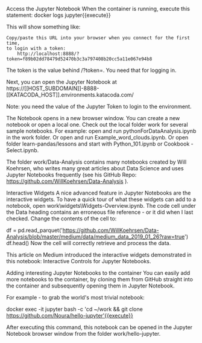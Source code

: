 Access the Jupyter Notebook
When the container is running, execute this statement: docker logs jupyter{{execute}}

This will show something like:

    Copy/paste this URL into your browser when you connect for the first time,
    to login with a token:
        http://localhost:8888/?token=f89b02dd78479d52470b3c3a797408b20cc5a11e067e94b8
The token is the value behind /?token=. You need that for logging in.

Next, you can open the Jupyter Notebook at https://[[HOST_SUBDOMAIN]]-8888-[[KATACODA_HOST]].environments.katacoda.com/

Note: you need the value of the Jupyter Token to login to the environment.

The Notebook opens in a new browser window. You can create a new notebook or open a local one. Check out the local folder work for several sample notebooks. For example: open and run pythonForDataAnalysis.ipynb in the work folder. Or open and run Example_word_clouds.ipynb. Or open folder learn-pandas/lessons and start with Python_101.ipynb or Cookbook - Select.ipynb.

The folder work/Data-Analysis contains many notebooks created by Will Koehrsen, who writes many great articles about Data Science and uses Jupyter Notebooks frequently (see his GitHub Repo: https://github.com/WillKoehrsen/Data-Analysis ).

Interactive Widgets
A nice advanced feature in Jupyter Notebooks are the interactive widgets. To have a quick tour of what these widgets can add to a notebook, open work\widgets\Widgets-Overview.ipynb. The code cell under the Data heading contains an erroneous file reference - or it did when I last checked. Change the contents of the cell to:

df = pd.read_parquet('https://github.com/WillKoehrsen/Data-Analysis/blob/master/medium/data/medium_data_2019_01_26?raw=true')
df.head()
Now the cell will correctly retrieve and process the data.

This article on Medium introduced the interactive widgets demonstrated in this notebook: Interactive Controls for Jupyter Notebooks.

Adding interesting Jupyter Notebooks to the container
You can easily add more notebooks to the container, by cloning them from GitHub straight into the container and subsequently opening them in Jupyter Notebook.

For example - to grab the world's most trivial notebook:

docker exec -it jupyter bash -c 'cd ~/work && git clone https://github.com/Noura/hello-jupyter'{{execute}}

After executing this command, this notebook can be opened in the Jupyter Notebook browser window from the folder work/hello-jupyter.